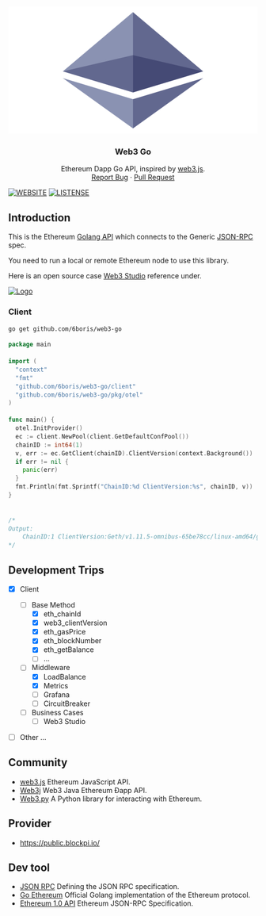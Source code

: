 <!-- PROJECT LOGO -->
<br />
<p align="center">
  <a href="https://github.com/6boris/web3-go">
    <img src="./assets/img/Ethereum-icon-purple.svg" alt="Logo" width="680" height="256">
  </a>

  <h3 align="center">Web3 Go</h3>

  <p align="center">
    Ethereum Dapp Go API, inspired by 
    <a href="https://github.com/ChainSafe/web3.js">web3.js</a>.
    <br />
    <a href="https://github.com/6boris/web3-go/issues">Report Bug</a>
    ·
    <a href="https://github.com/6boris/web3-go/pulls">Pull Request</a>
  </p>
</p>

[![WEBSITE](https://img.shields.io/badge/Web3-Go-brightgreen)](https://github.com/kylesliu/web3-go)
[![LISTENSE](https://img.shields.io/github/license/6boris/web3-go)](https://github.com/kylesliu/web3-go/blob/main/LICENSE)

## Introduction

This is the Ethereum [Golang API](https://github.com/kylesliu/web3-go) which connects to the Generic [JSON-RPC](https://github.com/ethereum/wiki/wiki/JSON-RPC) spec.

You need to run a local or remote Ethereum node to use this library.

Here is an open source case [Web3 Studio](https://web3-studio.leek.dev/d/demo/web3-studio) reference under.

<a href="https://web3-studio.leek.dev/d/demo/web3-studio">
  <img src="https://s.gin.sh/develop/web3/web3-studio-demo.png" alt="Logo">
</a>


### Client

```bash
go get github.com/6boris/web3-go
```
```go
package main

import (
  "context"
  "fmt"
  "github.com/6boris/web3-go/client"
  "github.com/6boris/web3-go/pkg/otel"
)

func main() { 
  otel.InitProvider()
  ec := client.NewPool(client.GetDefaultConfPool())
  chainID := int64(1)
  v, err := ec.GetClient(chainID).ClientVersion(context.Background())
  if err != nil {
    panic(err)
  }
  fmt.Println(fmt.Sprintf("ChainID:%d ClientVersion:%s", chainID, v))
}


/*
Output:
    ChainID:1 ClientVersion:Geth/v1.11.5-omnibus-65be78cc/linux-amd64/go1.19.7
*/
```

## Development Trips
- [X] Client
  - [ ] Base Method
    - [X] eth_chainId
    - [X] web3_clientVersion
    - [X] eth_gasPrice
    - [X] eth_blockNumber
    - [X] eth_getBalance
    - [ ] ...
  - [ ] Middleware
    - [X] LoadBalance
    - [X] Metrics
    - [ ] Grafana
    - [ ] CircuitBreaker
  - [ ] Business Cases
    - [ ] Web3 Studio
- [ ] Other ...



## Community

- [web3.js](https://github.com/ChainSafe/web3.js) Ethereum JavaScript API.
- [Web3j](https://github.com/web3j/web3j) Web3 Java Ethereum Ðapp API.
- [Web3.py](https://github.com/ethereum/web3.py) A Python library for interacting with Ethereum.

## Provider
- https://public.blockpi.io/


## Dev tool

- [JSON RPC](https://www.jsonrpc.org/specification) Defining the JSON RPC specification.
- [Go Ethereum](https://github.com/ethereum/go-ethereum) Official Golang implementation of the Ethereum protocol.
- [Ethereum 1.0 API](https://github.com/ethereum/eth1.0-apis) Ethereum JSON-RPC Specification.
